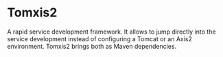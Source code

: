 Tomxis2
=======

A rapid service development framework. It allows to jump directly into the service development instead of configuring a Tomcat or an Axis2 environment. Tomxis2 brings both as Maven dependencies.